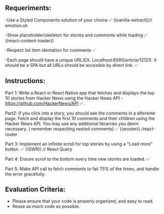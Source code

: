## Requeriments:
-Use a Styled Components solution of your choice ✅ ((vanilla-extract))// emotion.sh

-Show placeholder/skeleton for stories and comments while loading ✅ ((react-content-loader))

-Respect list item identation for comments ✅

-Each page should have a unique URL(EX. Localhost:8080/article/12121). It should be a SPA but all URLs should be accesible by direct link. ✅


## Instructions: 
Part 1: Write a React or React Native app that fetches and displays the top 10 stories from Hacker News using the Hacker News API - https://github.com/HackerNews/API ✅. 

Part2: If you click into a story, you should see the comments in a diferente page. Fetch and display the first 10 comments and their children using the Hacker News API.
You may use any additional librarries you deem necessary. ( remember respecting nested comments) ✅  ((wouter)) /react-router 

Part 3: Implement an infinite scroll for top stories by using a "Load more" button. ✅ ((SWR)) // React Query

Part 4: Ensure scroll to the bottom every time new stories are loaded. ✅

Part 5: Make API call to fetch comments to fail 75% of the times, and handle the error gracefully.

## Evaluation Criteria:
- Please ensure that your code is properly organized, and easy to read.
- Reuse as much code as possible. 
